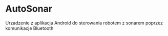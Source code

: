 # AutoSonar
Urzadzenie z aplikacja Android do sterowania robotem z sonarem poprzez komunikacje Bluetooth
